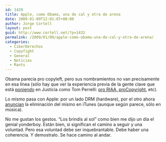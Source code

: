 ```yaml
---
id: 1429
title: Apple, como Obama, una de cal y otra de arena
date: 2009-01-09T12:01:07+00:00
author: Jorge Cortell
layout: post
guid: http://www.cortell.net/?p=1432
permalink: /2009/01/09/apple-como-obama-una-de-cal-y-otra-de-arena/
categories:
  - CiberDerechos
  - Copyfight
  - General
  - Noticias
  - Rants
---
```

Obama parecía pro copyleft, pero sus nombramientos no van precisamente en esa línea (sólo hay que ver la experiencia previa de la gente clave que está <a title="http://techdailydose.nationaljournal.com/2009/01/oba.php" href="http://techdailydose.nationaljournal.com/2009/01/oba.php" target="_blank">poniendo</a> en Justicia como Tom Perrelli: <a title="http://yglesias.thinkprogress.org/archives/2009/01/tom_perrelli_and_intellectual_property.php" href="http://yglesias.thinkprogress.org/archives/2009/01/tom_perrelli_and_intellectual_property.php" target="_blank">pro RIAA, proCopyright</a>, etc).

Lo mismo pasa con Apple: por un lado DRM (hardware), por el otro ahora <a title="http://www.defectivebydesign.org/itunes-drm-free" href="http://www.defectivebydesign.org/itunes-drm-free" target="_blank">anuncian</a> la eliminación del mismo en iTunes (aunque según parece, sólo en música).

No me gustan los gestos. &#8220;Los brindis al sol&#8221; como bien me dijo un día el genial yonderboy. Están bien, si significan el camino a seguir y una voluntad. Pero esa voluntad debe ser inquebrantable. Debe haber una coherencia. Y demostralo. Se hace camino al andar.